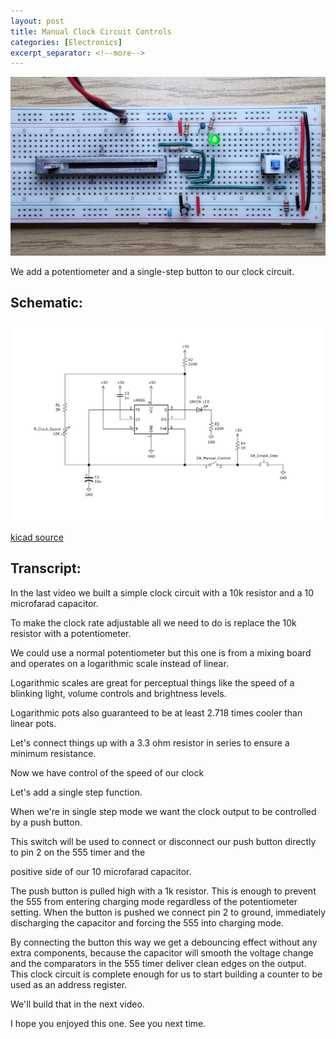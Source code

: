```yaml
---
layout: post
title: Manual Clock Circuit Controls
categories: [Electronics]
excerpt_separator: <!--more-->
---
```


<a href="https://youtu.be/LNIVcQHGDm4" class="yt-screen">
<img src="/images/clock_controls.jpg" alt="Manual Clock Circuit Controls">
</a>

We add a potentiometer and a single-step button to our clock circuit.

<!--more-->

## Schematic:

[![Schematic](/images/clock_controls_schematic.png)](/images/clock_controls_schematic.png)

[kicad source](https://github.com/wardi/cpu/tree/main/schematics)

## Transcript:

In the last video we built a simple clock circuit with a 10k resistor and a 10 microfarad capacitor.

To make the clock rate adjustable all we need to do is replace the 10k resistor with a potentiometer.

We could use a normal potentiometer but this one is from a mixing board and operates on a logarithmic scale instead of linear.

Logarithmic scales are great for perceptual things like the speed of a blinking light, volume controls and brightness levels.

Logarithmic pots also guaranteed to be at least 2.718 times cooler than linear pots.

Let's connect things up with a 3.3 ohm resistor in series to ensure a minimum resistance.

Now we have control of the speed of our clock

Let's add a single step function.

When we're in single step mode we want the clock output to be controlled by a push button.

This switch will be used to connect or disconnect our push button directly to pin 2 on the 555 timer and the

positive side of our 10 microfarad capacitor.

The push button is pulled high with a 1k resistor. This is enough to prevent the 555 from entering charging mode regardless of the potentiometer setting. When the button is pushed we connect pin 2 to ground, immediately discharging the capacitor and forcing the 555 into charging mode.

By connecting the button this way we get a debouncing effect without any extra components, because the capacitor will smooth the voltage change and the comparators in the 555 timer deliver clean edges on the output. This clock circuit is complete enough for us to start
building a counter to be used as an address register.

We'll build that in the next video.

I hope you enjoyed this one. See you next time.
